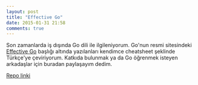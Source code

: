```yaml
---
layout: post
title: "Effective Go"
date: 2015-01-31 21:58
comments: true
---
```


Son zamanlarda iş dışında Go dili ile ilgileniyorum. Go'nun resmi sitesindeki [Effective Go](https://golang.org/doc/effective_go.html) başlığı altında yazılanları kendimce cheatsheet şeklinde
Türkçe'ye çeviriyorum. Katkıda bulunmak ya da Go öğrenmek isteyen arkadaşlar için buradan paylaşayım dedim.

[Repo linki](https://github.com/pasali/effective-go)
